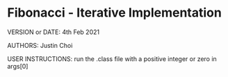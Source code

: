 # Fibonacci - Iterative Implementation

VERSION or DATE: 4th Feb 2021 

AUTHORS: Justin Choi

USER INSTRUCTIONS: run the .class file with a positive integer or zero in args[0]
